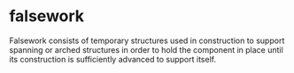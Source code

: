 # falsework
Falsework consists of temporary structures used in construction to support spanning or arched structures in order to hold the component in place until its construction is sufficiently advanced to support itself.
